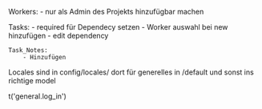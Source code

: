 Workers:
    - nur als Admin des Projekts hinzufügbar machen
    
Tasks:
    - required für Dependecy setzen
    - Worker auswahl bei new hinzufügen
    - edit dependency

    Task_Notes:
        - Hinzufügen


Locales sind in config/locales/
dort für generelles in /default
und sonst ins richtige model

t('general.log_in')

